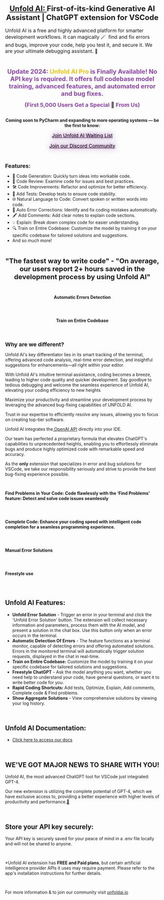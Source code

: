 <h2 style="text-align:center"><span style="font-size:24px"><a href="http://unfoldai.io/">Unfold AI: </a>First-of-its-kind Generative AI Assistant | ChatGPT extension for VSCode</span></h2>

<p><span style="font-size:16px">Unfold AI is a free and highly advanced platform for smarter development workflows. It can magically&nbsp;🪄&nbsp; find and fix errors and bugs, improve your code, help you test it, and secure it. We are your ultimate debugging assistant.&nbsp;</span>🤖</p>

<p>&nbsp;</p>

<p style="text-align:center"><span style="font-size:20px"><span style="color:#8e44ad"><strong>Update 2024:</strong></span><span style="color:#f1c40f"><strong> Unfold AI Pro</strong></span><span style="color:#8e44ad"><strong>&nbsp;is Finally Available! No API key is required. It offers full codebase model training, advanced features, and automated error and bug fixes.</strong></span></span></p>

<p style="text-align:center"><span style="font-size:18px"><span style="color:#8e44ad"><strong>(First 5,000 Users Get a Special&nbsp;</strong></span>🎁<span style="color:#8e44ad"><strong> From Us</strong></span><span style="color:#8e44ad"><strong>)</strong></span></span></p>

<p style="text-align:center"><br />
<strong>Coming soon to PyCharm and expanding to more operating systems &mdash; be the first to know:</strong></p>

<p style="text-align:center"><a href="https://docs.google.com/forms/d/e/1FAIpQLSdZlNjPSlFsZxOwoOzJktd4bHjZCbqyDZSKoF53rBP0TxBQXg/viewform" style="text-align:center;display: inline-block; background: none; font-size: 16px; color: black; text-decoration: underline; text-shadow: 0 0 11px rgba(137, 1, 162, 0.60), 0 0 22px rgba(137, 1, 162, 0.60); cursor: pointer; outline: none; transition: all 0.2s ease-in-out; padding: 0; margin: 0;">Join Unfold AI Waiting List</a></p>

<p style="text-align:center"><a href="https://discord.gg/MQXNYWs2" style="text-align:center;display: inline-block; background: none; font-size: 16px; color: black; text-decoration: underline; text-shadow: 0 0 11px rgba(137, 1, 162, 0.60), 0 0 22px rgba(137, 1, 162, 0.60); cursor: pointer; outline: none; transition: all 0.2s ease-in-out; padding: 0; margin: 0;">Join our Discord Community</a></p>

<p>&nbsp;</p>

<p><span style="font-size:18px"><strong>Features:</strong></span></p>

<ul>
	<li>🧬 Code Generation: Quickly turn ideas into workable code.</li>
	<li>🧐 Code Review: Examine code for issues and best practices.</li>
	<li>🛠 Code Improvements: Refactor and optimize for better efficiency.</li>
	<li>🧪 Add Tests: Develop tests to ensure code stability.</li>
	<li>🌐 Natural Language to Code: Convert spoken or written words into code.</li>
	<li>🚫 Auto Error Corrections: Identify and fix coding mistakes automatically.</li>
	<li>🖋 Add Comments: Add clear notes to explain code sections.</li>
	<li>💡 Explain: Break down complex code for easier understanding.</li>
	<li>🔍 Train on Entire Codebase: Customize the model by training it on your specific codebase for tailored solutions and suggestions.</li>
	<li>And so much more!</li>
</ul>

<p>&nbsp;</p>

<p style="text-align:center"><span style="font-size:22px"><strong>&quot;The fastest way to write code&quot; - &quot;On average, our users report 2+ hours saved in the development process by using Unfold AI&quot;</strong></span></p>

<p style="text-align:center">&nbsp;</p>

<p style="text-align:center"><strong>Automatic Errors Detection</strong></p>

<p ><img alt="" src="https://unfoldai.io/wp-content/uploads/2023/08/unfold-ai-automatic-error-solution-gif.gif" /></p>

<p style="text-align:center">&nbsp;</p>

<p style="text-align:center"><strong>Train on Entire Codebase</strong></p>

<p ><img alt="" src="https://unfoldai.io/wp-content/uploads/2024/01/codebasetrain.gif" /></p>

<p style="text-align:center">&nbsp;</p>

<p><span style="font-size:18px"><strong>Why are we different?</strong></span></p>

<p>Unfold AI&#39;s key differentiator lies in its smart tracking of the terminal, offering advanced code analysis, real-time error detection, and insightful suggestions for enhancements&mdash;all right within your editor.</p>

<p>With Unfold AI&#39;s intuitive terminal assistance, coding becomes a breeze, leading to higher code quality and quicker development. Say goodbye to tedious debugging and welcome the seamless experience of Unfold AI, elevating your coding efficiency to new heights</p>

<p>Maximize your productivity and streamline your development process by leveraging the advanced bug-fixing capabilities of UNFOLD AI.&nbsp;</p>

<p>Trust in our expertise to efficiently resolve any issues, allowing you to focus on creating top-tier software.&nbsp;</p>

<p>Unfold AI integrates the<a href="https://openai.com/"> OpenAI API</a> directly into your IDE.</p>

<p>Our team has perfected a proprietary formula that elevates ChatGPT&#39;s capabilities to unprecedented heights, enabling you to effortlessly eliminate bugs and produce highly optimized code with remarkable speed and accuracy.</p>

<p>As the <strong>only</strong> extension that specializes in error and bug solutions for VSCode, we take our responsibility seriously and strive to provide the best bug-fixing experience possible.</p>

<p>&nbsp;</p>

<p><strong>Find Problems in Your Code:&nbsp;Code flawlessly with the &lsquo;Find Problems&rsquo; feature: Detect and solve code issues seamlessly</strong></p>

<p><img alt="" src="https://unfoldai.io/wp-content/uploads/2023/08/unfold-ai-find-problems-gif.gif" /></p>

<p>&nbsp;</p>

<p><strong>Complete Code:&nbsp;Enhance your coding speed with intelligent code completion for a seamless programming experience.</strong></p>

<p><img alt="" src="https://unfoldai.io/wp-content/uploads/2023/08/unfold-ai-complete-code-gif.gif" /></p>

<p>&nbsp;</p>

<p><strong>Manual Error Solutions</strong></p>

<p><img alt="" src="https://unfoldai.io/wp-content/uploads/2023/08/unfold-ai-manual-solution-gif.gif" /></p>

<p>&nbsp;</p>

<p><strong>Freestyle use</strong></p>

<p><img alt="" src="https://unfoldai.io/wp-content/uploads/2023/08/unfold-ai-freestyle-use-gif-1.gif" /></p>

<p>&nbsp;</p>

<h2>Unfold AI Features:</h2>

<ul>
	<li><strong>Unfold Error Solution</strong> - Trigger an error in your terminal and click the &#39;Unfold Error Solution&#39; button. The extension will collect necessary information and parameters, process them with the AI model, and present a solution in the chat box. Use this button only when an error occurs in the terminal.</li>
	<li><strong>Automatic Detection Of Errors</strong> - The feature functions as a terminal monitor, capable of detecting errors and offering automated solutions. Errors in the monitored terminal will automatically trigger solution requests, displayed in the chat in real-time.</li>
	<li><strong>Train on Entire Codebase:</strong> Customize the model by training it on your specific codebase for tailored solutions and suggestions.</li>
	<li><strong>Freestyle&nbsp;</strong><strong>ChatGPT</strong> - Ask the model anything you want, whether you need help to understand your code, have general questions, or want it to write better code for you.</li>
	<li><strong>Rapid Coding&nbsp;Shortcuts: </strong>Add tests, Optimize, Explain, Add comments, Complete code &amp; Find problems.</li>
	<li><strong>Show Aggregate Solutions</strong> - View comprehensive solutions by viewing your log history.</li>
</ul>

<p>&nbsp;</p>

<h2>Unfold AI Documentation:</h2>

<ul>
	<li><a href="https://docs.unfoldai.io/">Click here to access our docs</a></li>
</ul>

<p>&nbsp;</p>

<h2>WE&#39;VE GOT MAJOR NEWS TO SHARE WITH YOU!</h2>

<p>Unfold AI, the most advanced ChatGPT tool for VSCode just integrated: GPT-4.</p>

<p>Our new extension is utilizing the complete potential of GPT-4, which we have exclusive access to, providing a better experience with higher levels of productivity and performance.<a href="https://emojipedia.org/shushing-face/">🤫</a></p>

<p>&nbsp;</p>

<h2>Store your API key securely:</h2>

<p>Your API key is securely saved for your peace of mind in a .env file locally and will not be shared to anyone.</p>

<p>&nbsp;</p>

<p>*Unfold AI extension has&nbsp;<strong>FREE and Paid plans</strong>, but certain artificial intelligence provider APIs it uses may require payment. Please refer to the app&#39;s installation instructions for further details.</p>

<p>&nbsp;</p>

<p>For more information &amp; to join our community visit <a href="https://unfoldai.io/">unfoldai.io</a></p>

